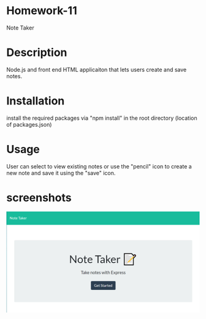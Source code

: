 # Homework-11
 Note Taker

# Description
Node.js and front end HTML applicaiton that lets users create and save notes.

# Installation
install the required packages via "npm install" in the root directory (location of packages.json)

# Usage
User can select to view existing notes or use the "pencil" icon to create a new note and save it using the "save" icon.

# screenshots

<img src="public/assets/images/screen.png">
